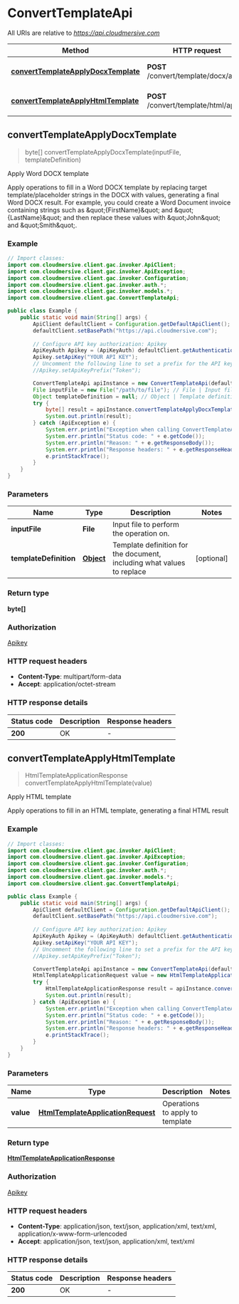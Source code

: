 # ConvertTemplateApi

All URIs are relative to *https://api.cloudmersive.com*

| Method | HTTP request | Description |
|------------- | ------------- | -------------|
| [**convertTemplateApplyDocxTemplate**](ConvertTemplateApi.md#convertTemplateApplyDocxTemplate) | **POST** /convert/template/docx/apply | Apply Word DOCX template |
| [**convertTemplateApplyHtmlTemplate**](ConvertTemplateApi.md#convertTemplateApplyHtmlTemplate) | **POST** /convert/template/html/apply | Apply HTML template |



## convertTemplateApplyDocxTemplate

> byte[] convertTemplateApplyDocxTemplate(inputFile, templateDefinition)

Apply Word DOCX template

Apply operations to fill in a Word DOCX template by replacing target template/placeholder strings in the DOCX with values, generating a final Word DOCX result.  For example, you could create a Word Document invoice containing strings such as \&quot;{FirstName}\&quot; and \&quot;{LastName}\&quot; and then replace these values with \&quot;John\&quot; and \&quot;Smith\&quot;.

### Example

```java
// Import classes:
import com.cloudmersive.client.gac.invoker.ApiClient;
import com.cloudmersive.client.gac.invoker.ApiException;
import com.cloudmersive.client.gac.invoker.Configuration;
import com.cloudmersive.client.gac.invoker.auth.*;
import com.cloudmersive.client.gac.invoker.models.*;
import com.cloudmersive.client.gac.ConvertTemplateApi;

public class Example {
    public static void main(String[] args) {
        ApiClient defaultClient = Configuration.getDefaultApiClient();
        defaultClient.setBasePath("https://api.cloudmersive.com");
        
        // Configure API key authorization: Apikey
        ApiKeyAuth Apikey = (ApiKeyAuth) defaultClient.getAuthentication("Apikey");
        Apikey.setApiKey("YOUR API KEY");
        // Uncomment the following line to set a prefix for the API key, e.g. "Token" (defaults to null)
        //Apikey.setApiKeyPrefix("Token");

        ConvertTemplateApi apiInstance = new ConvertTemplateApi(defaultClient);
        File inputFile = new File("/path/to/file"); // File | Input file to perform the operation on.
        Object templateDefinition = null; // Object | Template definition for the document, including what values to replace
        try {
            byte[] result = apiInstance.convertTemplateApplyDocxTemplate(inputFile, templateDefinition);
            System.out.println(result);
        } catch (ApiException e) {
            System.err.println("Exception when calling ConvertTemplateApi#convertTemplateApplyDocxTemplate");
            System.err.println("Status code: " + e.getCode());
            System.err.println("Reason: " + e.getResponseBody());
            System.err.println("Response headers: " + e.getResponseHeaders());
            e.printStackTrace();
        }
    }
}
```

### Parameters


| Name | Type | Description  | Notes |
|------------- | ------------- | ------------- | -------------|
| **inputFile** | **File**| Input file to perform the operation on. | |
| **templateDefinition** | [**Object**](.md)| Template definition for the document, including what values to replace | [optional] |

### Return type

**byte[]**

### Authorization

[Apikey](../README.md#Apikey)

### HTTP request headers

- **Content-Type**: multipart/form-data
- **Accept**: application/octet-stream


### HTTP response details
| Status code | Description | Response headers |
|-------------|-------------|------------------|
| **200** | OK |  -  |


## convertTemplateApplyHtmlTemplate

> HtmlTemplateApplicationResponse convertTemplateApplyHtmlTemplate(value)

Apply HTML template

Apply operations to fill in an HTML template, generating a final HTML result

### Example

```java
// Import classes:
import com.cloudmersive.client.gac.invoker.ApiClient;
import com.cloudmersive.client.gac.invoker.ApiException;
import com.cloudmersive.client.gac.invoker.Configuration;
import com.cloudmersive.client.gac.invoker.auth.*;
import com.cloudmersive.client.gac.invoker.models.*;
import com.cloudmersive.client.gac.ConvertTemplateApi;

public class Example {
    public static void main(String[] args) {
        ApiClient defaultClient = Configuration.getDefaultApiClient();
        defaultClient.setBasePath("https://api.cloudmersive.com");
        
        // Configure API key authorization: Apikey
        ApiKeyAuth Apikey = (ApiKeyAuth) defaultClient.getAuthentication("Apikey");
        Apikey.setApiKey("YOUR API KEY");
        // Uncomment the following line to set a prefix for the API key, e.g. "Token" (defaults to null)
        //Apikey.setApiKeyPrefix("Token");

        ConvertTemplateApi apiInstance = new ConvertTemplateApi(defaultClient);
        HtmlTemplateApplicationRequest value = new HtmlTemplateApplicationRequest(); // HtmlTemplateApplicationRequest | Operations to apply to template
        try {
            HtmlTemplateApplicationResponse result = apiInstance.convertTemplateApplyHtmlTemplate(value);
            System.out.println(result);
        } catch (ApiException e) {
            System.err.println("Exception when calling ConvertTemplateApi#convertTemplateApplyHtmlTemplate");
            System.err.println("Status code: " + e.getCode());
            System.err.println("Reason: " + e.getResponseBody());
            System.err.println("Response headers: " + e.getResponseHeaders());
            e.printStackTrace();
        }
    }
}
```

### Parameters


| Name | Type | Description  | Notes |
|------------- | ------------- | ------------- | -------------|
| **value** | [**HtmlTemplateApplicationRequest**](HtmlTemplateApplicationRequest.md)| Operations to apply to template | |

### Return type

[**HtmlTemplateApplicationResponse**](HtmlTemplateApplicationResponse.md)

### Authorization

[Apikey](../README.md#Apikey)

### HTTP request headers

- **Content-Type**: application/json, text/json, application/xml, text/xml, application/x-www-form-urlencoded
- **Accept**: application/json, text/json, application/xml, text/xml


### HTTP response details
| Status code | Description | Response headers |
|-------------|-------------|------------------|
| **200** | OK |  -  |

